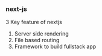 ### next-js

3 Key feature of nextjs

1. Server side rendering
2. File based routing
3. Framework to build fullstack app

